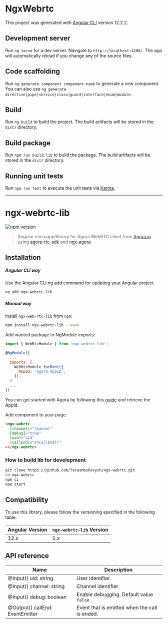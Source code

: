 # NgxWebrtc

This project was generated with [Angular CLI](https://github.com/angular/angular-cli) version 12.2.2.

## Development server

Run `ng serve` for a dev server. Navigate to `http://localhost:4200/`. The app will automatically reload if you change any of the source files.

## Code scaffolding

Run `ng generate component component-name` to generate a new component. You can also use `ng generate directive|pipe|service|class|guard|interface|enum|module`.

## Build

Run `ng build` to build the project. The build artifacts will be stored in the `dist/` directory.

## Build package

Run `npm run build:lib` to build the package. The build artifacts will be stored in the `dist/` directory.

## Running unit tests

Run `npm run test` to execute the unit tests via [Karma](https://karma-runner.github.io).

* * *

# ngx-webrtc-lib

[![npm version](https://badge.fury.io/js/ngx-webrtc-lib.svg)](https://badge.fury.io/js/ngx-webrtc-lib)

> Angular microapp/library for Agora WebRTC client from [Agora.io](https://www.agora.io) using [agora-rtc-sdk](https://www.npmjs.com/package/agora-rtc-sdk) and [ngx-agora](https://www.npmjs.com/package/ngx-agora).

## Installation

##### Angular CLI way
Use the Angular CLI ng add command for updating your Angular project.
```bash
ng add ngx-webrtc-lib
```

##### Manual way
Install `ngx-web-rtc-lib` from `npm`:
```bash
npm install ngx-webrtc-lib --save
```

Add wanted package to NgModule imports:
```js
import { WebRtcModule } from 'ngx-webrtc-lib';

@NgModule({
  ...
  imports: [
    WebRtcModule.forRoot({
      AppID: 'agora AppID',
    }),
  ]
  ...
})
```

You can get started with Agora by following this [guide](https://www.agora.io/en/blog/how-to-get-started-with-agora/?utm_source=medium&utm_medium=blog&utm_campaign=Add_Video_Calling_in_your_Web_App_using_Agora_Web_NG_SDK) and retrieve the Appid.

Add component to your page:
```html
<ngx-webrtc
  [channel]="channel"
  [debug]="true"
  [uid]="uid"
  (callEnd)="onCallEnd()"
></ngx-webrtc>
```

### How to build lib for development

```bash
git clone https://github.com/TarasMoskovych/ngx-webrtc.git
cd ngx-webrtc
npm ci
npm start
```

## Compatibility

To use this library, please follow the versioning specified in the following table.

| Angular Version | `ngx-webrtc-lib` Version |
| --------------- | ------------------- |
| 12.x            | 1.x                 |

## API reference

| Name                                  | Description |
| ------------------------------------- | --------------------------------------------- |
| @Input() uid: string                  | User identifier.                              |
| @Input() channel: string              | Channel identifier.                           |
| @Input() debug: boolean               | Enable debugging. Default value `false`       |
| @Output() callEnd: EventEmitter<void> | Event that is emitted when the call is ended. |
